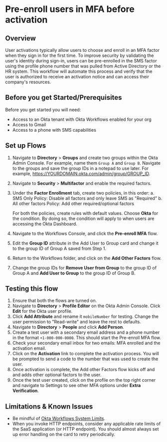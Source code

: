 
# Pre-enroll users in MFA before activation


## Overview

User activations typically allow users to choose and enroll in an MFA factor when they sign in for the first time. To improve security by validating the user's identity during sign-in, users can be pre-enrolled in the SMS factor using the profile phone number that was pulled from Active Directory or the HR system. This workflow will automate this process and verify that the user is authorized to receive an activation notice and can access their company's resources.

## Before you get Started/Prerequisites

Before you get started you will need:

*   Access to an Okta tenant with Okta Workflows enabled for your org
*   Access to Gmail
*   Access to a phone with SMS capabilities

## Set up Flows

1. Navigate to **Directory** > **Groups** and create two groups within the Okta Admin Console. For example, name them `Group A` and `Group B`. Navigate to the groups and save the group IDs in a notepad to use later. For example, https://YOURDOMAIN.okta.com/admin/group/GROUP_ID.
2. Navigate to **Security** > **Multifactor** and enable the required factors.
3. Under the **Factor Enrollment** tab, create two policies, in this order:
   a. SMS Only Policy: Disable all factors and only leave SMS as "Required"
   b. All other factors Policy: Add other required/optional factors

   For both the policies, create rules with default values. Choose **Okta** for the condition. By doing so, the condition will apply to when users are accessing the Okta Dashboard.

4. Navigate to the Workflows Console, and click the **Pre-enroll MFA** flow.
5. Edit the **Group ID** attribute in the Add User to Group card and change it to the group ID of Group A saved from Step 1.
6. Return to the Workflows folder, and click on the **Add Other Factors** flow.
7. Change the group IDs for **Remove User from Group** to the group ID of Group A and **Add User to Group** to the group ID of Group B.

## Testing this flow

1.  Ensure that both the flows are turned on.
1.  Navigate to **Directory** > **Profile Editor** on the Okta Admin Console. Click **Edit** for the Okta user profile.
1.  Click **Add Attribute** and rename it `mobileNumber` for testing. Change the user permission to "Read-write" and leave the rest to defaults.
1.  Navigate to **Directory** > **People** and click **Add Person**.
1.  Create a test user with a secondary email address and a phone number in the format `+1-000-000-0000`. This should start the Pre-enroll MFA flow.
1.  Check your secondary email inbox for two emails: MFA enrolled and the activation email.
1.  Click on the **Activation** link to complete the activation process. You will be prompted to send a code to the number that was used to create the user.
1.  Once activation is complete, the Add other Factors flow kicks off and and adds other optional factors to the user.
1.  Once the test user created, click on the profile on the top right corner and navigate to Settings to see other MFA options under **Extra Verification**.

## Limitations & Known Issues

*   Be mindful of [Okta Workflows System Limits](https://help.okta.com/en/prod/Content/Topics/Workflows/workflows-system-limits.htm).
*   When you invoke HTTP endpoints, consider any applicable rate limits of the SaaS application (or HTTP endpoint). You should almost always set up error handling on the card to retry periodically.
